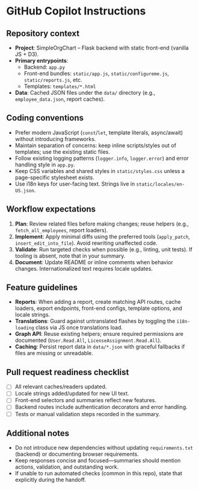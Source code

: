 # GitHub Copilot Instructions

## Repository context
- **Project**: SimpleOrgChart – Flask backend with static front-end (vanilla JS + D3).
- **Primary entrypoints**:
  - Backend: `app.py`
  - Front-end bundles: `static/app.js`, `static/configureme.js`, `static/reports.js`, etc.
  - Templates: `templates/*.html`
- **Data**: Cached JSON files under the `data/` directory (e.g., `employee_data.json`, report caches).

## Coding conventions
- Prefer modern JavaScript (`const`/`let`, template literals, async/await) without introducing frameworks.
- Maintain separation of concerns: keep inline scripts/styles out of templates; use the existing static files.
- Follow existing logging patterns (`logger.info`, `logger.error`) and error handling style in `app.py`.
- Keep CSS variables and shared styles in `static/styles.css` unless a page-specific stylesheet exists.
- Use i18n keys for user-facing text. Strings live in `static/locales/en-US.json`.

## Workflow expectations
1. **Plan**: Review related files before making changes; reuse helpers (e.g., `fetch_all_employees`, report loaders).
2. **Implement**: Apply minimal diffs using the preferred tools (`apply_patch`, `insert_edit_into_file`). Avoid rewriting unaffected code.
3. **Validate**: Run targeted checks when possible (e.g., linting, unit tests). If tooling is absent, note that in your summary.
4. **Document**: Update README or inline comments when behavior changes. Internationalized text requires locale updates.

## Feature guidelines
- **Reports**: When adding a report, create matching API routes, cache loaders, export endpoints, front-end configs, template options, and locale strings.
- **Translations**: Guard against untranslated flashes by toggling the `i18n-loading` class via JS once translations load.
- **Graph API**: Reuse existing helpers; ensure required permissions are documented (`User.Read.All`, `LicenseAssignment.Read.All`).
- **Caching**: Persist report data in `data/*.json` with graceful fallbacks if files are missing or unreadable.

## Pull request readiness checklist
- [ ] All relevant caches/readers updated.
- [ ] Locale strings added/updated for new UI text.
- [ ] Front-end selectors and summaries reflect new features.
- [ ] Backend routes include authentication decorators and error handling.
- [ ] Tests or manual validation steps recorded in the summary.

## Additional notes
- Do not introduce new dependencies without updating `requirements.txt` (backend) or documenting browser requirements.
- Keep responses concise and focused—summaries should mention actions, validation, and outstanding work.
- If unable to run automated checks (common in this repo), state that explicitly during the handoff.
